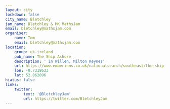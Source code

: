```yaml
---
layout: city
lockdown: false
city_name: Bletchley
jam_name: Bletchley & MK MathsJam
email: bletchley@mathsjam.com
organiser:
    name: Tom
    email: bletchley@mathsjam.com
location:
    group: uk-ireland
    pub_name: The Ship Ashore
    description: ' in Willen, Milton Keynes'
    url: https://www.emberinns.co.uk/nationalsearch/southeast/the-ship-ashore-milton-keynes#/
    lon: -0.7318633
    lat: 52.062896
hiatus: false
links:
    twitter:
        text: '@BletchleyJam'
        url: https://twitter.com/BletchleyJam
---
```



